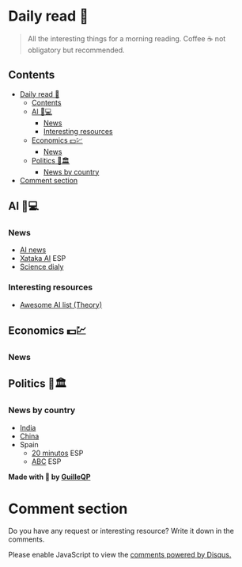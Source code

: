 # Daily read 📰
> All the interesting things for a morning reading. Coffee ☕ not obligatory but recommended.
## Contents
- [Daily read 📰](#daily-read-%f0%9f%93%b0)
  - [Contents](#contents)
  - [AI 🧠💻](#ai-%f0%9f%a7%a0%f0%9f%92%bb)
    - [News](#news)
    - [Interesting resources](#interesting-resources)
  - [Economics 💵💹](#economics-%f0%9f%92%b5%f0%9f%92%b9)
    - [News](#news-1)
  - [Politics 🤝🏛](#politics-%f0%9f%a4%9d%f0%9f%8f%9b)
    - [News by country](#news-by-country)
- [Comment section](#comment-section)


## AI 🧠💻
### News
- [AI news](https://artificialintelligence-news.com/)
- [Xataka AI](https://www.xataka.com/categoria/inteligencia-artificial) ESP
- [Science dialy](https://www.sciencedaily.com/news/computers_math/artificial_intelligence/)

### Interesting resources
- [Awesome AI list (Theory)](https://github.com/owainlewis/awesome-artificial-intelligence#readme)

## Economics 💵💹
### News 

## Politics 🤝🏛
### News by country
- [India](https://www.news18.com/politics/)
- [China](https://www.euronews.com/tag/chinese-politics)
- Spain
  - [20 minutos](https://www.20minutos.es/nacional/) ESP
  - [ABC](https://www.abc.es/politica/) ESP



**Made with 💙 by [GuilleQP](https://guilleqp.github.io/)**

# Comment section
Do you have any request or interesting resource? Write it down in the comments.

<div id="disqus_thread"></div>
<script>
    (function() {  // REQUIRED CONFIGURATION VARIABLE: EDIT THE SHORTNAME BELOW
        var d = document, s = d.createElement('script');
        
        s.src = 'https://guilleqp.disqus.com/embed.js'; 
        
        s.setAttribute('data-timestamp', +new Date());
        (d.head || d.body).appendChild(s);
    })();
</script>
<noscript>Please enable JavaScript to view the <a href="https://disqus.com/?ref_noscript" rel="nofollow">comments powered by Disqus.</a></noscript>